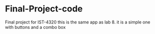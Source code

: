 # Final-Project-code
Final project for IST-4320
this is the same app as lab 8. it is a simple one with buttons and a combo box
